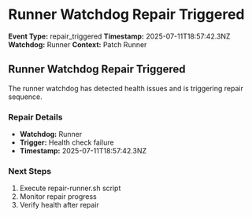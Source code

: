 # Runner Watchdog Repair Triggered

**Event Type:** repair_triggered
**Timestamp:** 2025-07-11T18:57:42.3NZ
**Watchdog:** Runner
**Context:** Patch Runner


## Runner Watchdog Repair Triggered

The runner watchdog has detected health issues and is triggering repair sequence.

### Repair Details
- **Watchdog:** Runner
- **Trigger:** Health check failure
- **Timestamp:** 2025-07-11T18:57:42.3NZ

### Next Steps
1. Execute repair-runner.sh script
2. Monitor repair progress
3. Verify health after repair


